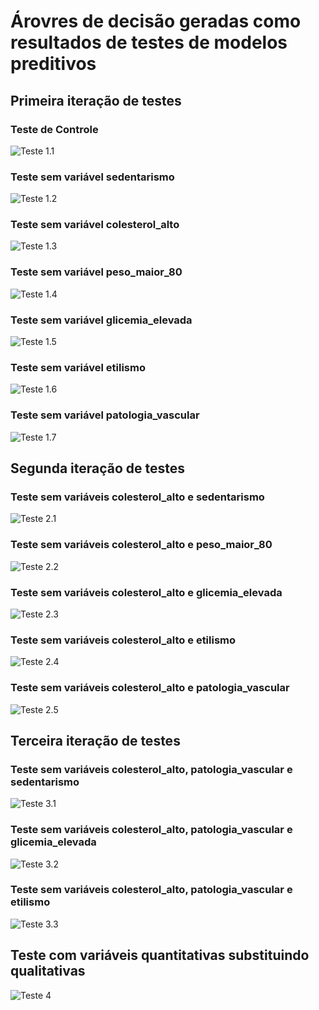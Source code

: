 # Árovres de decisão geradas como resultados de testes de modelos preditivos

## Primeira iteração de testes
### Teste de Controle
![Teste 1.1](./testes01/teste01.png "Teste 1.1 - Controle")
### Teste sem variável sedentarismo
![Teste 1.2](./testes01/teste02(retirada_variavel_sedentarismo).png "Teste 1.2 - Sem variável sedentarismo")
### Teste sem variável colesterol_alto
![Teste 1.3](./testes01/teste03(retirada_variavel_colesterol_alto).png "Teste 1.3 - Sem variável colesterol_alto")
### Teste sem variável peso_maior_80
![Teste 1.4](./testes01/teste04(retirada_variavel_peso_maior_80).png "Teste 1.4 - Sem variável peso_maior_80")
### Teste sem variável glicemia_elevada
![Teste 1.5](./testes01/teste05(retirada_variavel_glicemia_elevada).png "Teste 1.5 - Sem variável glicemia_elevada")
### Teste sem variável etilismo
![Teste 1.6](./testes01/teste06(retirada_variavel_etilismo).png "Teste 1.6 - Sem variável etilismo")
### Teste sem variável patologia_vascular
![Teste 1.7](./testes01/teste07(retirada_variavel_patologia_vascular).png "Teste 1.7 - Sem variável patologia_vascular")

## Segunda iteração de testes
### Teste sem variáveis colesterol_alto e sedentarismo
![Teste 2.1](./testes02/teste01(sem_colesterol_alto_sedentarismo).png "Teste 2.1 - Sem variáveis colesterol_alto e sedentarismo")
### Teste sem variáveis colesterol_alto e peso_maior_80
![Teste 2.2](./testes02/teste02(sem_colesterol_alto_peso_maior_80).png "Teste 2.2 - Sem variáveis colesterol_alto e peso_maior_80")
### Teste sem variáveis colesterol_alto e glicemia_elevada
![Teste 2.3](./testes02/teste03(sem_colesterol_alto_glicemia_elevada).png "Teste 2.3 - Sem variáveis colesterol_alto e glicemia_elevada")
### Teste sem variáveis colesterol_alto e etilismo
![Teste 2.4](./testes02/teste04(sem_colesterol_alto_etilismo).png "Teste 2.4 - Sem variáveis colesterol_alto e glicemia_etilismo")
### Teste sem variáveis colesterol_alto e patologia_vascular
![Teste 2.5](./testes02/teste05(sem_colesterol_alto_patologia_vascular).png "Teste 2.5 - Sem variáveis colesterol_alto e patologia_vascular")

## Terceira iteração de testes
### Teste sem variáveis colesterol_alto, patologia_vascular e sedentarismo
![Teste 3.1](./testes03/teste01(sem_colesterol_alto_patologia_vascular_sedentarismo).png "Teste 3.1 - Sem variáveis colesterol_alto, patologia_vascular e sedentarismo")
### Teste sem variáveis colesterol_alto, patologia_vascular e glicemia_elevada
![Teste 3.2](./testes03/teste02(sem_colesterol_alto_patologia_vascular_glicemia_elevada).png "Teste 3.2 - Sem variáveis colesterol_alto, patologia_vascular e glicemia_elevada")
### Teste sem variáveis colesterol_alto, patologia_vascular e etilismo
![Teste 3.3](./testes03/teste03(sem_colesterol_alto_patologia_vascular_etilismo).png "Teste 3.3 - Sem variáveis colesterol_alto, patologia_vascular e etilismo")

## Teste com variáveis quantitativas substituindo qualitativas 
![Teste 4](./testeComVarQuantitativa.png "Teste 2.5 - Sem variáveis colesterol_alto e patologia_vascular")
